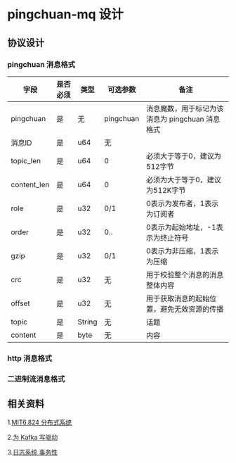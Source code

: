 # pingchuan-mq 设计

## 协议设计
### pingchuan 消息格式
| 字段 | 是否必须 | 类型 | 可选参数 | 备注 |
| ---- | ---- | ---- |  ---- | ---- |
| pingchuan | 是 | 无 | pingchuan | 消息魔数，用于标记为该消息为 pingchuan 消息格式 |
| 消息ID | 是 | u64 | 无 | |
| topic_len | 是 | u64 | 0 | 必须大于等于0，建议为512字节 |
| content_len | 是 | u64 | 0 | 必须为大于等于0，建议为512K字节 |
| role | 是 | u32 | 0/1 | 0表示为发布者，1表示为订阅者 |
| order | 是 | u32 | 0.. | 0表示为起始地址，-1表示为终止符号 |
| gzip | 是 | u32 | 0/1 | 0表示为非压缩，1表示为压缩 | 
| crc | 是 | u32 | 无 | 用于校验整个消息的消息整体内容 |
| offset | 是 | u32 | 无 | 用于获取消息的起始位置，避免无效资源的传播 |
| topic | 是 | String | 无 | 话题 |
| content | 是 | byte | 无 | 内容 |


### http 消息格式

### 二进制流消息格式

### 


## 相关资料
1.[MIT6.824 分布式系统](./distributed-systems/README.md)

2.[为 Kafka 写驱动](https://cwiki.apache.org/confluence/display/KAFKA/Writing+a+Driver+for+Kafka)

3.[日志系统 事务性](https://www.confluent.io/blog/transactions-apache-kafka/)
